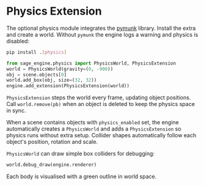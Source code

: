 # Physics Extension

The optional physics module integrates the [pymunk](https://www.pymunk.org/) library.
Install the extra and create a world. Without ``pymunk`` the engine logs a warning and physics is disabled:

```bash
pip install .[physics]
```

```python
from sage_engine.physics import PhysicsWorld, PhysicsExtension
world = PhysicsWorld(gravity=(0, -900))
obj = scene.objects[0]
world.add_box(obj, size=(32, 32))
engine.add_extension(PhysicsExtension(world))
```

`PhysicsExtension` steps the world every frame, updating object positions.
Call `world.remove(pb)` when an object is deleted to keep the physics
space in sync.

When a scene contains objects with ``physics_enabled`` set, the engine
automatically creates a ``PhysicsWorld`` and adds a ``PhysicsExtension`` so
physics runs without extra setup.
Collider shapes automatically follow each object's position, rotation and scale.

``PhysicsWorld`` can draw simple box colliders for debugging:

```python
world.debug_draw(engine.renderer)
```

Each body is visualised with a green outline in world space.
